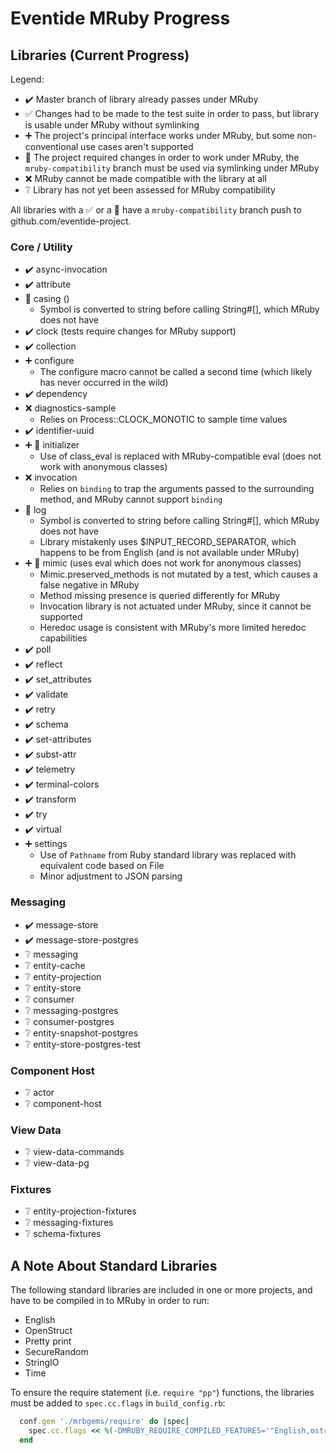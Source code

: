 # Eventide MRuby Progress

## Libraries (Current Progress)

Legend:
- :heavy_check_mark: Master branch of library already passes under MRuby
- :white_check_mark: Changes had to be made to the test suite in order to pass, but library is usable under MRuby without symlinking
- :heavy_plus_sign: The project's principal interface works under MRuby, but some non-conventional use cases aren't supported
- :link: The project required changes in order to work under MRuby, the `mruby-compatibility` branch must be used via symlinking under MRuby
- :x: MRuby cannot be made compatible with the library at all
- :grey_question: Library has not yet been assessed for MRuby compatibility

All libraries with a :white_check_mark: or a :link: have a `mruby-compatibility` branch push to github.com/eventide-project.

### Core / Utility

- :heavy_check_mark: async-invocation
- :heavy_check_mark: attribute
- :link: casing ()
  - Symbol is converted to string before calling String#[], which MRuby does not have
- :heavy_check_mark: clock (tests require changes for MRuby support)
- :heavy_check_mark: collection
- :heavy_plus_sign: configure
  - The configure macro cannot be called a second time (which likely has never occurred in the wild)
- :heavy_check_mark: dependency
- :x: diagnostics-sample
  - Relies on Process::CLOCK_MONOTIC to sample time values
- :heavy_check_mark: identifier-uuid
- :heavy_plus_sign: :link: initializer
  - Use of class_eval is replaced with MRuby-compatible eval (does not work with anonymous classes)
- :x: invocation
  - Relies on `binding` to trap the arguments passed to the surrounding method, and MRuby cannot support `binding`
- :link: log
  - Symbol is converted to string before calling String#[], which MRuby does not have
  - Library mistakenly uses $INPUT_RECORD_SEPARATOR, which happens to be from English (and is not available under MRuby)
- :heavy_plus_sign: :link: mimic (uses eval which does not work for anonymous classes)
  - Mimic.preserved_methods is not mutated by a test, which causes a false negative in MRuby
  - Method missing presence is queried differently for MRuby
  - Invocation library is not actuated under MRuby, since it cannot be supported
  - Heredoc usage is consistent with MRuby's more limited heredoc capabilities
- :heavy_check_mark: poll
- :heavy_check_mark: reflect
- :heavy_check_mark: set_attributes
- :heavy_check_mark: validate
- :heavy_check_mark: retry
- :heavy_check_mark: schema
- :heavy_check_mark: set-attributes
- :heavy_check_mark: subst-attr
- :heavy_check_mark: telemetry
- :heavy_check_mark: terminal-colors
- :heavy_check_mark: transform
- :heavy_check_mark: try
- :heavy_check_mark: virtual
- :heavy_plus_sign: settings
  - Use of `Pathname` from Ruby standard library was replaced with equivalent code based on File
  - Minor adjustment to JSON parsing

### Messaging

- :heavy_check_mark: message-store
- :heavy_check_mark: message-store-postgres
- :grey_question: messaging
- :grey_question: entity-cache
- :grey_question: entity-projection
- :grey_question: entity-store
- :grey_question: consumer
- :grey_question: messaging-postgres
- :grey_question: consumer-postgres
- :grey_question: entity-snapshot-postgres
- :grey_question: entity-store-postgres-test

### Component Host

- :grey_question: actor
- :grey_question: component-host

### View Data

- :grey_question: view-data-commands
- :grey_question: view-data-pg

### Fixtures

- :grey_question: entity-projection-fixtures
- :grey_question: messaging-fixtures
- :grey_question: schema-fixtures

## A Note About Standard Libraries

The following standard libraries are included in one or more projects, and have to be compiled in to MRuby in order to run:

- English
- OpenStruct
- Pretty print
- SecureRandom
- StringIO
- Time

To ensure the require statement (i.e. `require "pp"`) functions, the libraries must be added to `spec.cc.flags` in `build_config.rb`:

```ruby
  conf.gem './mrbgems/require' do |spec|
    spec.cc.flags << %(-DMRUBY_REQUIRE_COMPILED_FEATURES='"English,ostruct,pp,securerandom,set,stringio,time"')
  end
```
